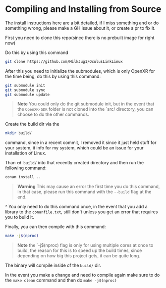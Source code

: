 # Compiling and Installing from Source

The install instructions here are a bit detailed, if I miss something and or do something wrong, please make a GH issue about it, or create a pr to fix it.

First you need to clone this repo(since there is no prebuilt image for right now)

Do this by using this command

```sh
git clone https://github.com/MilkJug1/OculusLinkLinux
```

After this you need to initialize the submodules, which is only OpenXR for the time being, do this by using this command:

```sh
git submodule init 
git submodule sync 
git submodule update 
```

> **Note**
> You could only do the git submodule init, but in the event that the `OpenXR-SDK` folder is not cloned into the `src/ directory, you can choose to do the other commands. 

Create the build dir via the 
```sh
mkdir build/
```
command, since in a recent commit, I removed it since it just held stuff for your system, it info for my system, which could be an issue for your installation of Linux. 

Than `cd build/` into that recently created directory and then run the following command:

```sh
conan install .. 
```
> **Warning**
> This may cause an error the first time you do this command, in that case, please run this command with the `--build` flag at the end. 


^ You only need to do this command once, in the event that you add a library to the `conanfile.txt`, still don't unless you get an error that requires you to build it.

Finally, you can then compile with this command:

```sh
make -j$(nproc) 
```
> **Note**
> the `-j$(nproc) flag is only for using multiple cores at once to build, the reason for this is to speed up the build times, since depending on how big this project gets, it can be quite long.


The binary will compile inside of the `build/` dir.

In the event you make a change and need to compile again make sure to do the `make clean` command and then do `make -j$(nproc)`
